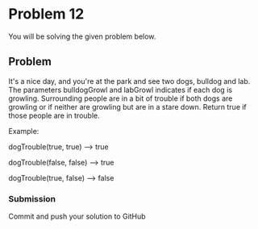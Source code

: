 # Problem 12

You will be solving the given problem below.

## Problem

It's a nice day, and you're at the park and see two dogs, bulldog and lab.
The parameters bulldogGrowl and labGrowl indicates if each dog is growling.
Surrounding people are in a bit of trouble if both dogs are growling or if neither are growling but are in a stare down.
Return true if those people are in trouble.

Example:

dogTrouble(true, true) --> true

dogTrouble(false, false) --> true

dogTrouble(true, false) --> false

### Submission

Commit and push your solution to GitHub